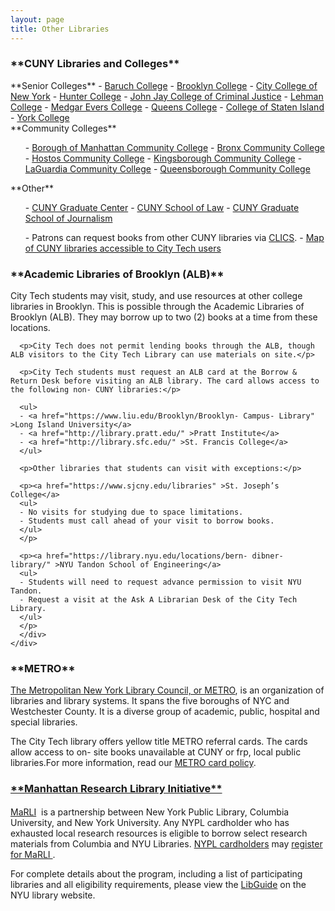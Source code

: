 ```yaml
--- 
layout: page
title: Other Libraries
--- 
```

<div class="card- group">
  <div class="card card- default">
    <div class="card- heading">
      <h3 class="card- title">
        **CUNY Libraries and Colleges**
      </h3>
    </div>
    <div>
      <div class="card- body">
        <div class="row">
        <div class="col- md- 4">
      **Senior Colleges**
- <a href="https://library.baruch.cuny.edu/" target="_blank" >Baruch College</a>
- <a href="http://academic.brooklyn.cuny.edu/library/" target="_blank" >Brooklyn College</a>
- <a href="http://www.ccny.cuny.edu/library/" target="_blank" >City College of New York</a>
- <a href="http://library.hunter.cuny.edu/" target="_blank" >Hunter College</a>
- <a href="http://www.lib.jjay.cuny.edu/" target="_blank" >John Jay College of Criminal Justice</a>
- <a href="https://www.lehman.edu/library/" target="_blank" >Lehman College</a>
- <a href="http://www.mec.cuny.edu/library" target="_blank" >Medgar Evers College</a>
- <a href="http://www.qc.edu/Library/index.html" target="_blank" >Queens College</a>
- <a href="http://www.library.csi.cuny.edu/" target="_blank" >College of Staten Island</a>
- <a href="http://www.york.cuny.edu/library/" target="_blank" >York College</a></ul></ul>
</div>
      <div class="col- md- 4">
      **Community Colleges**<ul>
- <a href="http://lib1.bmcc.cuny.edu/lib/" target="_blank" >Borough of Manhattan Community College</a>
- <a href="http://www.bcc.cuny.edu/library/" target="_blank" >Bronx Community College</a>
- <a href="http://www.hostos.cuny.edu/library/index.htm" target="_blank" >Hostos Community College</a>
- <a href="https://www.kbcc.cuny.edu/kcclibrary/Homepage.html" target="_blank" >Kingsborough Community College</a>
- <a href="http://www.lagcc.cuny.edu/library/" target="_blank" >LaGuardia Community College</a>
- <a href="http://www.qcc.cuny.edu/library/" target="_blank" >Queensborough Community College</a></ul></ul>
      </div>
      <div class="col- md- 4">
      **Other**<ul>- <a href="http://library.gc.cuny.edu/" target="_blank" >CUNY Graduate Center</a>
- <a href="http://www.law.cuny.edu/library/" target="_blank" >CUNY School of Law</a>
- <a href="http://www.journalism.cuny.edu/research- center/" target="_blank" >CUNY Graduate School of Journalism</font></a></ul>
      </div> 
        </div>
<div class="col- md- 12">
<ul>
- Patrons can request books from other CUNY libraries via <a href="https://library.citytech.cuny.edu/help/how/clics.php" >CLICS</a>.
- <a href="https://kokomoto.carto.com/builder/7f1a1151- 7e8e- 4044- aab4- b068d2c6695b/embed" >Map of CUNY libraries accessible to City Tech users</a>
</ul>
</div>
      </div>
    </div>

  </div>
</div> 

 <div class="card- group">
  <div class="card card- default">
    <div class="card- heading">
      <h4 class="card- title">
        <h3>**Academic Libraries of Brooklyn (ALB)**</h3>
      </h4>
    </div>
    <div>
      <div class="card- body">
      <p>City Tech students may visit, study, and use resources at other college libraries in Brooklyn. This is possible through the Academic Libraries of Brooklyn (ALB). They may borrow up to two (2) books at a time from these locations.</p>

      <p>City Tech does not permit lending books through the ALB, though ALB visitors to the City Tech Library can use materials on site.</p>

      <p>City Tech students must request an ALB card at the Borrow & Return Desk before visiting an ALB library. The card allows access to the following non- CUNY libraries:</p>

      <ul>
      - <a href="https://www.liu.edu/Brooklyn/Brooklyn- Campus- Library" >Long Island University</a>
      - <a href="http://library.pratt.edu/" >Pratt Institute</a>
      - <a href="http://library.sfc.edu/" >St. Francis College</a>
      </ul>

      <p>Other libraries that students can visit with exceptions:</p>

      <p><a href="https://www.sjcny.edu/libraries" >St. Joseph’s College</a>
      <ul>
      - No visits for studying due to space limitations.
      - Students must call ahead of your visit to borrow books.
      </ul>
      </p>

      <p><a href="https://library.nyu.edu/locations/bern- dibner- library/" >NYU Tandon School of Engineering</a>
      <ul>
      - Students will need to request advance permission to visit NYU Tandon.
      - Request a visit at the Ask A Librarian Desk of the City Tech Library.
      </ul>
      </p>
      </div>
    </div>
  </div>
</div> 

 <div class="card- group">
  <div class="card card- default">
    <div class="card- heading">
      <h4 class="card- title">
        <h3>**METRO**</h3>
      </h4>
    </div>
    <div id="METRO" class="card">
      <div class="card- body"><p><a href="http://www.metro.org/" target="_blank" >The Metropolitan New York Library Council, or METRO</a>, is an organization of libraries and library systems. It spans the five boroughs of NYC and Westchester County. It is a diverse group of academic, public, hospital and special libraries.</p>
<p>The City Tech library offers yellow title METRO referral cards. The cards allow access to on- site books unavailable at CUNY or frp, local public libraries.For more information, read our&nbsp;<a href="http://library.citytech.cuny.edu/policies/access/metrocard.php" https://library.nyu.edu/locations/bern- dibner- library/>METRO card policy</a>.</p></div>
    </div>
  </div>
</div> 

 <div class="card- group">
  <div class="card card- default">
    <div class="card- heading">
      <h4 class="card- title">
        <a data- toggle="collapse" href="#MARLI"><h3>**Manhattan Research Library Initiative**</h3></a>
      </h4>
    </div>
    <div id="MARLI" class="card- collapse collapse in">
      <div class="card- body"><p><a href="http://www.nypl.org/help/finding- things/MaRLI" target="_blank" >MaRLI</a>&nbsp; is a partnership between New York Public Library, Columbia University, and New York University. Any NYPL cardholder who has exhausted local research resources is eligible to borrow select research materials from Columbia and NYU Libraries. <a href="http://www.nypl.org/help/library- card" target="_blank" >NYPL cardholders</a> may <a href="http://www.nypl.org/MaRLI- application" target="_blank" >register for MaRLI&nbsp;</a>.</p>
<p>For complete details about the program, including a list of participating libraries and all eligibility requirements, please view the&nbsp;<a href="http://marli.libguides.com/content.php?pid=194135&amp;sid=1627106" target="_blank" >LibGuide</a>&nbsp;on the NYU library website.</p>
</div>
    </div>
  </div>
</div> 
